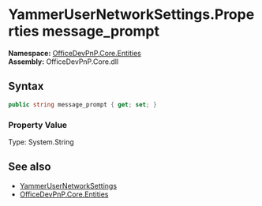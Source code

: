 # YammerUserNetworkSettings.Properties message_prompt
  

**Namespace:** [OfficeDevPnP.Core.Entities](OfficeDevPnP.Core.Entities.md)  
**Assembly:** OfficeDevPnP.Core.dll  
## Syntax
```C#
public string message_prompt { get; set; }
```

### Property Value
Type: System.String  

## See also
- [YammerUserNetworkSettings](OfficeDevPnP.Core.Entities.YammerUserNetworkSettings.md) 
- [OfficeDevPnP.Core.Entities](OfficeDevPnP.Core.Entities.md) 
